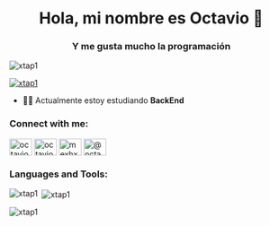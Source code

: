 <h1 align="center">Hola, mi nombre es Octavio 👋</h1>
<h3 align="center">Y me gusta mucho la programación</h3>

<p align="left"> <img src="https://komarev.com/ghpvc/?username=xtap1&label=Profile%20views&color=0e75b6&style=flat" alt="xtap1" /> </p>

<p align="left"> <a href="https://github.com/ryo-ma/github-profile-trophy"><img src="https://github-profile-trophy.vercel.app/?username=xtap1" alt="xtap1" /></a> </p>

- 🧑‍💻 Actualmente estoy estudiando **BackEnd**

<h3 align="left">Connect with me:</h3>
<p align="left">
<a href="https://linkedin.com/in/octavio-chavez-huazano-2a36ab224" target="blank"><img align="center" src="https://raw.githubusercontent.com/rahuldkjain/github-profile-readme-generator/master/src/images/icons/Social/linked-in-alt.svg" alt="octavio-chavez-huazano-2a36ab224" height="30" width="40" /></a>
<a href="https://fb.com/octavio.chavez.9085790" target="blank"><img align="center" src="https://raw.githubusercontent.com/rahuldkjain/github-profile-readme-generator/master/src/images/icons/Social/facebook.svg" alt="octavio.chavez.9085790" height="30" width="40" /></a>
<a href="https://instagram.com/xtapp1" target="blank"><img align="center" src="https://raw.githubusercontent.com/rahuldkjain/github-profile-readme-generator/master/src/images/icons/Social/instagram.svg" alt="mexhxd" height="30" width="40" /></a>
<a href="https://www.youtube.com/@octaviochavez8499" target="blank"><img align="center" src="https://raw.githubusercontent.com/rahuldkjain/github-profile-readme-generator/master/src/images/icons/Social/youtube.svg" alt="@octaviochavez8499" height="30" width="40" /></a>
</p>

<h3 align="left">Languages and Tools:</h3>


<p><img align="left" src="https://github-readme-stats.vercel.app/api/top-langs?username=xtap1&show_icons=true&locale=en&layout=compact" alt="xtap1" /></p>

<p>&nbsp;<img align="center" src="https://github-readme-stats.vercel.app/api?username=xtap1&show_icons=true&locale=en" alt="xtap1" /></p>

<p><img align="center" src="https://github-readme-streak-stats.herokuapp.com/?user=xtap1&" alt="xtap1" /></p>
